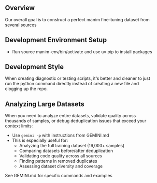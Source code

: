 ## Overview
Our overall goal is to construct a perfect manim fine-tuning dataset from several sources


## Development Environment Setup

- Run source manim-env/bin/activate and use uv pip to install packages

## Development Style
When creating diagnostic or testing scripts, it's better and cleaner to just run the python command directly instead of creating a new file and clogging up the repo. 


## Analyzing Large Datasets

When you need to analyze entire datasets, validate quality across thousands of samples, or debug deduplication issues that exceed your context limits:
- Use `gemini -p` with instructions from GEMINI.md
- This is especially useful for:
  - Analyzing the full training dataset (16,000+ samples)
  - Comparing datasets before/after deduplication
  - Validating code quality across all sources
  - Finding patterns in removed duplicates
  - Assessing dataset diversity and coverage

See GEMINI.md for specific commands and examples.

